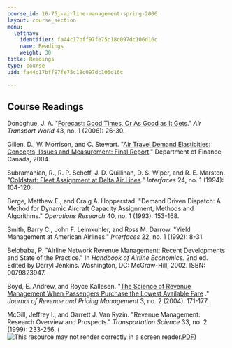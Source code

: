 ```yaml
---
course_id: 16-75j-airline-management-spring-2006
layout: course_section
menu:
  leftnav:
    identifier: fa44c17bff97fe75c18c097dc106d16c
    name: Readings
    weight: 30
title: Readings
type: course
uid: fa44c17bff97fe75c18c097dc106d16c

---
```


Course Readings
---------------

Donoghue, J. A. "[Forecast: Good Times, Or As Good as It Gets](http://web.archive.org/web/20080205164907/https://atwonline.com/magazine/article.html?articleID=1496)." _Air Transport World_ 43, no. 1 (2006): 26-30.

Gillen, D., W. Morrison, and C. Stewart. "[Air Travel Demand Elasticities: Concepts, Issues and Measurement: Final Report](http://www.fin.gc.ca/consultresp/airtravel/airtravstdy_-eng.asp)." Department of Finance, Canada, 2004.

Subramanian, R., R. P. Scheff, J. D. Quillinan, D. S. Wiper, and R. E. Marsten. "[Coldstart: Fleet Assignment at Delta Air Lines](http://interfaces.journal.informs.org/content/24/1/104.full.pdf+html)." _Interfaces_ 24, no. 1 (1994): 104-120.

Berge, Matthew E., and Craig A. Hopperstad. "Demand Driven Dispatch: A Method for Dynamic Aircraft Capacity Assignment, Methods and Algorithms." _Operations Research_ 40, no. 1 (1993): 153-168.

Smith, Barry C., John F. Leimkuhler, and Ross M. Darrow. "Yield Management at American Airlines." _Interfaces_ 22, no. 1 (1992): 8-31.

Belobaba, P. "Airline Network Revenue Management: Recent Developments and State of the Practice." In _Handbook of Airline Economics._ 2nd ed. Edited by Darryl Jenkins. Washington, DC: McGraw-Hill, 2002. ISBN: 0079823947.

Boyd, E. Andrew, and Royce Kallesen. "[The Science of Revenue Management When Passengers Purchase the Lowest Available Fare](https://link.springer.com/article/10.1057/palgrave.rpm.5170104) ." _Journal of Revenue and Pricing Management_ 3, no. 2 (2004): 171-177.

McGill, Jeffrey I., and Garrett J. Van Ryzin. "Revenue Management: Research Overview and Prospects." _Transportation Science_ 33, no. 2 (1999): 233-256. (![This resource may not render correctly in a screen reader.](/images/inacessible.gif)[PDF](https://www0.gsb.columbia.edu/faculty/cmaglaras/B9801-001/RMreview.pdf))